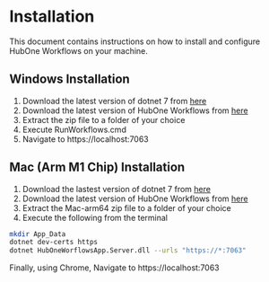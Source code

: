 # Installation
This document contains instructions on how to install and configure HubOne Workflows on your machine.

## Windows Installation
1. Download the latest version of dotnet 7 from [here](https://download.visualstudio.microsoft.com/download/pr/8de163f5-5d91-4dc3-9d01-e0b031a03dd9/0170b328d569a49f6f6a080064309161/dotnet-hosting-7.0.0-win.exe
)
1. Download the latest version of HubOne Workflows from [here](https://dev.azure.com/tribetechau/HubOne%20Workflows/_build?definitionId=11)
2. Extract the zip file to a folder of your choice
3. Execute RunWorkflows.cmd
4. Navigate to https://localhost:7063

## Mac (Arm M1 Chip) Installation
1. Download the lastest version of dotnet 7 from [here](https://dotnet.microsoft.com/en-us/download/dotnet/thank-you/sdk-7.0.100-macos-arm64-binaries)
2. Download the latest version of HubOne Workflows from [here](https://dev.azure.com/tribetechau/HubOne%20Workflows/_build?definitionId=11)
3. Extract the Mac-arm64 zip file to a folder of your choice
4. Execute the following from the terminal

```bash
mkdir App_Data
dotnet dev-certs https
dotnet HubOneWorflowsApp.Server.dll --urls "https://*:7063"
```

Finally, using Chrome, Navigate to https://localhost:7063